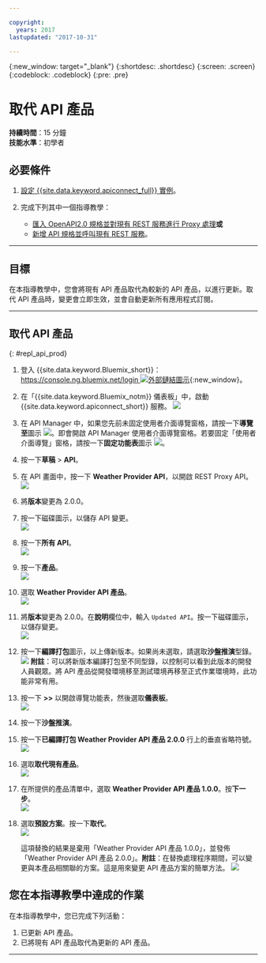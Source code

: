 ```yaml
---

copyright:
  years: 2017
lastupdated: "2017-10-31"

---
```



{:new_window: target="_blank"}
{:shortdesc: .shortdesc}
{:screen: .screen}
{:codeblock: .codeblock}
{:pre: .pre}

# 取代 API 產品
**持續時間**：15 分鐘  
**技能水準**：初學者  


## 必要條件

1. [設定 {{site.data.keyword.apiconnect_full}} 實例](tut_prereq_set_up_apic_instance.html)。

2. 完成下列其中一個指導教學：
 
    - [匯入 OpenAPI2.0 規格並對現有 REST 服務進行 Proxy 處理](tut_rest_landing.html)**或**  
    - [新增 API 規格並呼叫現有 REST 服務](tut_rest_landing.html)。

---
## 目標
在本指導教學中，您會將現有 API 產品取代為較新的 API 產品，以進行更新。取代 API 產品時，變更會立即生效，並會自動更新所有應用程式訂閱。  


---
## 取代 API 產品
{: #repl_api_prod}

1. 登入 {{site.data.keyword.Bluemix_short}}：[https://console.ng.bluemix.net/login ![外部鏈結圖示](../../../icons/launch-glyph.svg "外部鏈結圖示")](https://console.ng.bluemix.net/login){:new_window}。

2. 在「{{site.data.keyword.Bluemix_notm}} 儀表板」中，啟動 {{site.data.keyword.apiconnect_short}} 服務。
![](images/Bluemix.png)

3. 在 API Manager 中，如果您先前未固定使用者介面導覽窗格，請按一下**導覽至**圖示 ![](images/navigate-to.png)。即會開啟 API Manager 使用者介面導覽窗格。若要固定「使用者介面導覽」窗格，請按一下**固定功能表**圖示 ![](images/pinned.png)。

4. 按一下**草稿** > **API**。

5. 在 API 畫面中，按一下 **Weather Provider API**，以開啟 REST Proxy API。  
![](images/rep-api-list.png)

6. 將**版本**變更為 2.0.0。  

7. 按一下磁碟圖示，以儲存 API 變更。  
![](images/rep-change-version.png)

8. 按一下**所有 API**。  
![](images/rep-all-apis.png)

9. 按一下**產品**。  
![](images/rep-api-list-2.png)

10.	選取 **Weather Provider API 產品**。  
![](images/rep-draft-prod-list.png)

11.	將**版本**變更為 2.0.0。在**說明**欄位中，輸入 `Updated API`。按一下磁碟圖示，以儲存變更。  
![](images/rep-update-prod.png)

12.	按一下**編譯打包**圖示，以上傳新版本。如果尚未選取，請選取**沙盤推演**型錄。
![](images/rep-stage-prod-2.png)
    **附註**：可以將新版本編譯打包至不同型錄，以控制可以看到此版本的開發人員觀眾。將 API 產品從開發環境移至測試環境再移至正式作業環境時，此功能非常有用。

13.	按一下 **>>** 以開啟導覽功能表，然後選取**儀表板**。  
![](images/rep-dashboard.png)

14.	按一下**沙盤推演**。  

15.	按一下**已編譯打包 Weather Provider API 產品 2.0.0** 行上的垂直省略符號。  
![](images/rep-dash-prod-list-2.png)

16.	選取**取代現有產品**。  
![](images/rep-replace-prod.png)

17.	在所提供的產品清單中，選取 **Weather Provider API 產品 1.0.0**。按**下一步**。  
![](images/rep-replace-dialog.png)

18.	選取**預設方案**。按一下**取代**。  
![](images/rep-replace-dialog-2.png)

    這項替換的結果是棄用「Weather Provider API 產品 1.0.0」，並發佈「Weather Provider API 產品 2.0.0」。**附註**：在替換處理程序期間，可以變更與本產品相關聯的方案。這是用來變更 API 產品方案的簡單方法。
 ![](images/rep-prod-retired.png)


## 您在本指導教學中達成的作業

在本指導教學中，您已完成下列活動：
1. 已更新 API 產品。
2. 已將現有 API 產品取代為更新的 API 產品。

---












